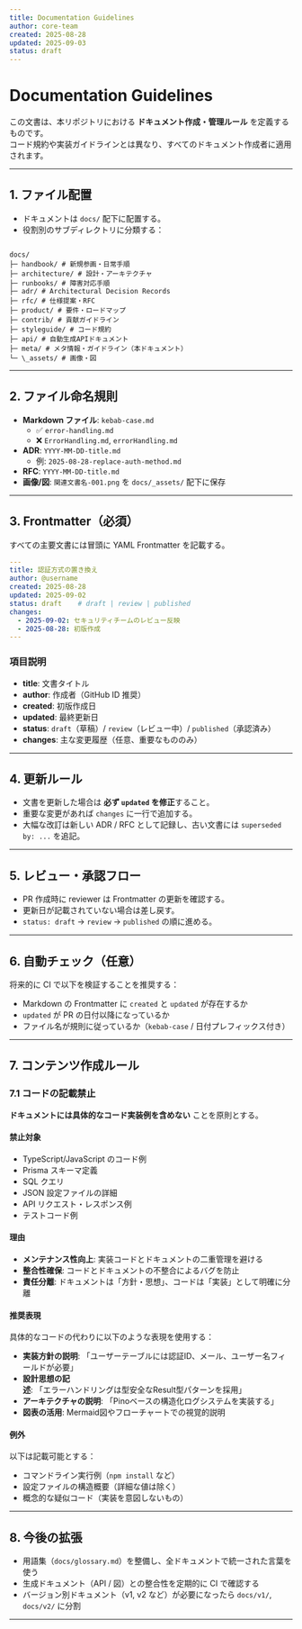 ```yaml
---
title: Documentation Guidelines
author: core-team
created: 2025-08-28
updated: 2025-09-03
status: draft
---
```


# Documentation Guidelines

この文書は、本リポジトリにおける **ドキュメント作成・管理ルール** を定義するものです。  
コード規約や実装ガイドラインとは異なり、すべてのドキュメント作成者に適用されます。

---

## 1. ファイル配置

- ドキュメントは `docs/` 配下に配置する。
- 役割別のサブディレクトリに分類する：

```

docs/
├─ handbook/ # 新規参画・日常手順
├─ architecture/ # 設計・アーキテクチャ
├─ runbooks/ # 障害対応手順
├─ adr/ # Architectural Decision Records
├─ rfc/ # 仕様提案・RFC
├─ product/ # 要件・ロードマップ
├─ contrib/ # 貢献ガイドライン
├─ styleguide/ # コード規約
├─ api/ # 自動生成APIドキュメント
├─ meta/ # メタ情報・ガイドライン（本ドキュメント）
└─ \_assets/ # 画像・図

```

---

## 2. ファイル命名規則

- **Markdown ファイル**: `kebab-case.md`
  - ✅ `error-handling.md`
  - ❌ `ErrorHandling.md`, `errorHandling.md`
- **ADR**: `YYYY-MM-DD-title.md`
  - 例: `2025-08-28-replace-auth-method.md`
- **RFC**: `YYYY-MM-DD-title.md`
- **画像/図**: `関連文書名-001.png` を `docs/_assets/` 配下に保存

---

## 3. Frontmatter（必須）

すべての主要文書には冒頭に YAML Frontmatter を記載する。

```yaml
---
title: 認証方式の置き換え
author: @username
created: 2025-08-28
updated: 2025-09-02
status: draft    # draft | review | published
changes:
  - 2025-09-02: セキュリティチームのレビュー反映
  - 2025-08-28: 初版作成
---
```

### 項目説明

- **title**: 文書タイトル
- **author**: 作成者（GitHub ID 推奨）
- **created**: 初版作成日
- **updated**: 最終更新日
- **status**: `draft`（草稿）/ `review`（レビュー中）/ `published`（承認済み）
- **changes**: 主な変更履歴（任意、重要なもののみ）

---

## 4. 更新ルール

- 文書を更新した場合は **必ず `updated` を修正**すること。
- 重要な変更があれば `changes` に一行で追加する。
- 大幅な改訂は新しい ADR / RFC として記録し、古い文書には `superseded by: ...` を追記。

---

## 5. レビュー・承認フロー

- PR 作成時に reviewer は Frontmatter の更新を確認する。
- 更新日が記載されていない場合は差し戻す。
- `status: draft` → `review` → `published` の順に進める。

---

## 6. 自動チェック（任意）

将来的に CI で以下を検証することを推奨する：

- Markdown の Frontmatter に `created` と `updated` が存在するか
- `updated` が PR の日付以降になっているか
- ファイル名が規則に従っているか（`kebab-case` / 日付プレフィックス付き）

---

## 7. コンテンツ作成ルール

### 7.1 コードの記載禁止

**ドキュメントには具体的なコード実装例を含めない** ことを原則とする。

#### 禁止対象

- TypeScript/JavaScript のコード例
- Prisma スキーマ定義
- SQL クエリ
- JSON 設定ファイルの詳細
- API リクエスト・レスポンス例
- テストコード例

#### 理由

- **メンテナンス性向上**: 実装コードとドキュメントの二重管理を避ける
- **整合性確保**: コードとドキュメントの不整合によるバグを防止
- **責任分離**: ドキュメントは「方針・思想」、コードは「実装」として明確に分離

#### 推奨表現

具体的なコードの代わりに以下のような表現を使用する：

- **実装方針の説明**: 「ユーザーテーブルには認証ID、メール、ユーザー名フィールドが必要」
- **設計思想の記述**: 「エラーハンドリングは型安全なResult型パターンを採用」
- **アーキテクチャの説明**: 「Pinoベースの構造化ログシステムを実装する」
- **図表の活用**: Mermaid図やフローチャートでの視覚的説明

#### 例外

以下は記載可能とする：

- コマンドライン実行例（`npm install` など）
- 設定ファイルの構造概要（詳細な値は除く）
- 概念的な疑似コード（実装を意図しないもの）

---

## 8. 今後の拡張

- 用語集（`docs/glossary.md`）を整備し、全ドキュメントで統一された言葉を使う
- 生成ドキュメント（API / 図）との整合性を定期的に CI で確認する
- バージョン別ドキュメント（v1, v2 など）が必要になったら `docs/v1/`, `docs/v2/` に分割

---

